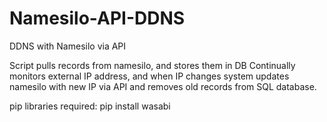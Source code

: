 # Namesilo-API-DDNS
DDNS with Namesilo via API

Script pulls records from namesilo, and stores them in DB
Continually monitors external IP address, and when IP changes system updates namesilo with new IP via API and removes old records from SQL database.

pip libraries required:
pip install wasabi
